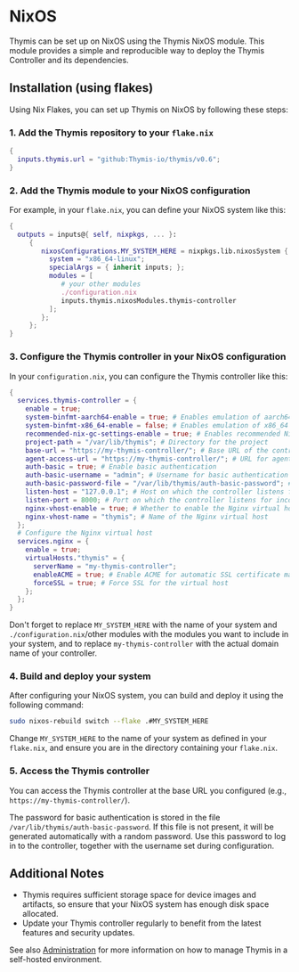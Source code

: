 # NixOS

Thymis can be set up on NixOS using the Thymis NixOS module. This module provides a simple and reproducible way to deploy the Thymis Controller and its dependencies.

## Installation (using flakes)

Using Nix Flakes, you can set up Thymis on NixOS by following these steps:

### 1. Add the Thymis repository to your `flake.nix`

```nix
{
  inputs.thymis.url = "github:Thymis-io/thymis/v0.6";
}
```

### 2. Add the Thymis module to your NixOS configuration

For example, in your `flake.nix`, you can define your NixOS system like this:

```nix
{
  outputs = inputs@{ self, nixpkgs, ... }:
     {
        nixosConfigurations.MY_SYSTEM_HERE = nixpkgs.lib.nixosSystem {
          system = "x86_64-linux";
          specialArgs = { inherit inputs; };
          modules = [
             # your other modules
             ./configuration.nix
             inputs.thymis.nixosModules.thymis-controller
          ];
        };
     };
}
```

### 3. Configure the Thymis controller in your NixOS configuration

In your `configuration.nix`, you can configure the Thymis controller like this:

```nix
{
  services.thymis-controller = {
    enable = true;
    system-binfmt-aarch64-enable = true; # Enables emulation of aarch64 binaries
    system-binfmt-x86_64-enable = false; # Enables emulation of x86_64 binaries
    recommended-nix-gc-settings-enable = true; # Enables recommended Nix garbage collection settings
    project-path = "/var/lib/thymis"; # Directory for the project
    base-url = "https://my-thymis-controller/"; # Base URL of the controller
    agent-access-url = "https://my-thymis-controller/"; # URL for agents to access the controller
    auth-basic = true; # Enable basic authentication
    auth-basic-username = "admin"; # Username for basic authentication
    auth-basic-password-file = "/var/lib/thymis/auth-basic-password"; # File containing the password for basic authentication
    listen-host = "127.0.0.1"; # Host on which the controller listens for incoming connections
    listen-port = 8000; # Port on which the controller listens for incoming connections
    nginx-vhost-enable = true; # Whether to enable the Nginx virtual host
    nginx-vhost-name = "thymis"; # Name of the Nginx virtual host
  };
  # Configure the Nginx virtual host
  services.nginx = {
    enable = true;
    virtualHosts."thymis" = {
      serverName = "my-thymis-controller";
      enableACME = true; # Enable ACME for automatic SSL certificate management
      forceSSL = true; # Force SSL for the virtual host
    };
  };
}
```

Don't forget to replace `MY_SYSTEM_HERE` with the name of your system and `./configuration.nix`/other modules with the modules you want to include in your system, and to replace `my-thymis-controller` with the actual domain name of your controller.

### 4. Build and deploy your system

After configuring your NixOS system, you can build and deploy it using the following command:

```bash
sudo nixos-rebuild switch --flake .#MY_SYSTEM_HERE
```

Change `MY_SYSTEM_HERE` to the name of your system as defined in your `flake.nix`, and ensure you are in the directory containing your `flake.nix`.

### 5. Access the Thymis controller

You can access the Thymis controller at the base URL you configured (e.g., `https://my-thymis-controller/`).

The password for basic authentication is stored in the file `/var/lib/thymis/auth-basic-password`. If this file is not present, it will be generated automatically with a random password. Use this password to log in to the controller, together with the username set during configuration.

## Additional Notes

- Thymis requires sufficient storage space for device images and artifacts, so ensure that your NixOS system has enough disk space allocated.
- Update your Thymis controller regularly to benefit from the latest features and security updates.

See also [Administration](../../reference/administration.md) for more information on how to manage Thymis in a self-hosted environment.
